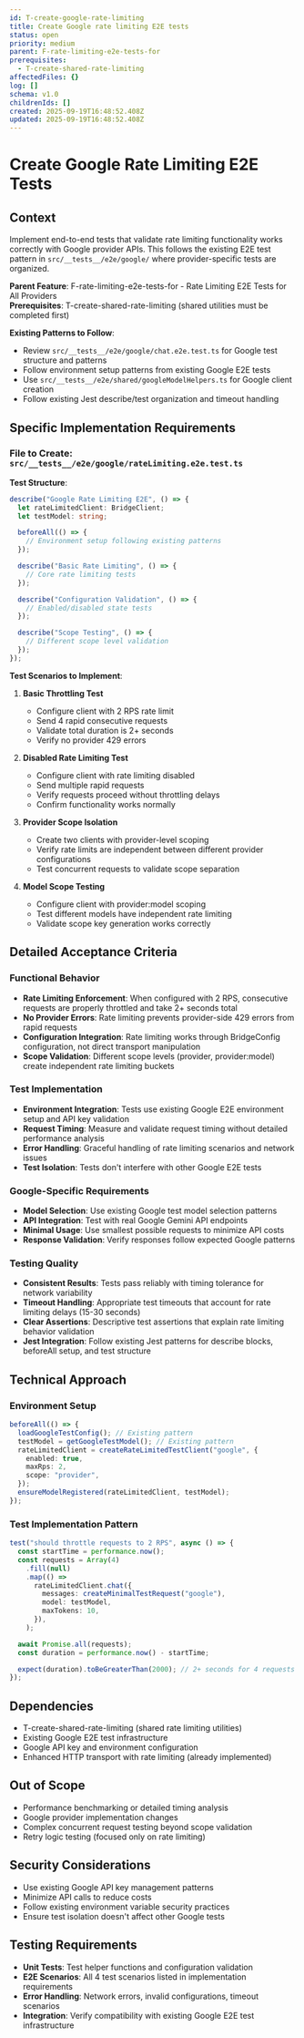 ```yaml
---
id: T-create-google-rate-limiting
title: Create Google rate limiting E2E tests
status: open
priority: medium
parent: F-rate-limiting-e2e-tests-for
prerequisites:
  - T-create-shared-rate-limiting
affectedFiles: {}
log: []
schema: v1.0
childrenIds: []
created: 2025-09-19T16:48:52.408Z
updated: 2025-09-19T16:48:52.408Z
---
```


# Create Google Rate Limiting E2E Tests

## Context

Implement end-to-end tests that validate rate limiting functionality works correctly with Google provider APIs. This follows the existing E2E test pattern in `src/__tests__/e2e/google/` where provider-specific tests are organized.

**Parent Feature**: F-rate-limiting-e2e-tests-for - Rate Limiting E2E Tests for All Providers  
**Prerequisites**: T-create-shared-rate-limiting (shared utilities must be completed first)

**Existing Patterns to Follow**:

- Review `src/__tests__/e2e/google/chat.e2e.test.ts` for Google test structure and patterns
- Follow environment setup patterns from existing Google E2E tests
- Use `src/__tests__/e2e/shared/googleModelHelpers.ts` for Google client creation
- Follow existing Jest describe/test organization and timeout handling

## Specific Implementation Requirements

### File to Create: `src/__tests__/e2e/google/rateLimiting.e2e.test.ts`

**Test Structure**:

```typescript
describe("Google Rate Limiting E2E", () => {
  let rateLimitedClient: BridgeClient;
  let testModel: string;

  beforeAll(() => {
    // Environment setup following existing patterns
  });

  describe("Basic Rate Limiting", () => {
    // Core rate limiting tests
  });

  describe("Configuration Validation", () => {
    // Enabled/disabled state tests
  });

  describe("Scope Testing", () => {
    // Different scope level validation
  });
});
```

**Test Scenarios to Implement**:

1. **Basic Throttling Test**
   - Configure client with 2 RPS rate limit
   - Send 4 rapid consecutive requests
   - Validate total duration is 2+ seconds
   - Verify no provider 429 errors

2. **Disabled Rate Limiting Test**
   - Configure client with rate limiting disabled
   - Send multiple rapid requests
   - Verify requests proceed without throttling delays
   - Confirm functionality works normally

3. **Provider Scope Isolation**
   - Create two clients with provider-level scoping
   - Verify rate limits are independent between different provider configurations
   - Test concurrent requests to validate scope separation

4. **Model Scope Testing**
   - Configure client with provider:model scoping
   - Test different models have independent rate limiting
   - Validate scope key generation works correctly

## Detailed Acceptance Criteria

### Functional Behavior

- **Rate Limiting Enforcement**: When configured with 2 RPS, consecutive requests are properly throttled and take 2+ seconds total
- **No Provider Errors**: Rate limiting prevents provider-side 429 errors from rapid requests
- **Configuration Integration**: Rate limiting works through BridgeConfig configuration, not direct transport manipulation
- **Scope Validation**: Different scope levels (provider, provider:model) create independent rate limiting buckets

### Test Implementation

- **Environment Integration**: Tests use existing Google E2E environment setup and API key validation
- **Request Timing**: Measure and validate request timing without detailed performance analysis
- **Error Handling**: Graceful handling of rate limiting scenarios and network issues
- **Test Isolation**: Tests don't interfere with other Google E2E tests

### Google-Specific Requirements

- **Model Selection**: Use existing Google test model selection patterns
- **API Integration**: Test with real Google Gemini API endpoints
- **Minimal Usage**: Use smallest possible requests to minimize API costs
- **Response Validation**: Verify responses follow expected Google patterns

### Testing Quality

- **Consistent Results**: Tests pass reliably with timing tolerance for network variability
- **Timeout Handling**: Appropriate test timeouts that account for rate limiting delays (15-30 seconds)
- **Clear Assertions**: Descriptive test assertions that explain rate limiting behavior validation
- **Jest Integration**: Follow existing Jest patterns for describe blocks, beforeAll setup, and test structure

## Technical Approach

### Environment Setup

```typescript
beforeAll(() => {
  loadGoogleTestConfig(); // Existing pattern
  testModel = getGoogleTestModel(); // Existing pattern
  rateLimitedClient = createRateLimitedTestClient("google", {
    enabled: true,
    maxRps: 2,
    scope: "provider",
  });
  ensureModelRegistered(rateLimitedClient, testModel);
});
```

### Test Implementation Pattern

```typescript
test("should throttle requests to 2 RPS", async () => {
  const startTime = performance.now();
  const requests = Array(4)
    .fill(null)
    .map(() =>
      rateLimitedClient.chat({
        messages: createMinimalTestRequest("google"),
        model: testModel,
        maxTokens: 10,
      }),
    );

  await Promise.all(requests);
  const duration = performance.now() - startTime;

  expect(duration).toBeGreaterThan(2000); // 2+ seconds for 4 requests at 2 RPS
});
```

## Dependencies

- T-create-shared-rate-limiting (shared rate limiting utilities)
- Existing Google E2E test infrastructure
- Google API key and environment configuration
- Enhanced HTTP transport with rate limiting (already implemented)

## Out of Scope

- Performance benchmarking or detailed timing analysis
- Google provider implementation changes
- Complex concurrent request testing beyond scope validation
- Retry logic testing (focused only on rate limiting)

## Security Considerations

- Use existing Google API key management patterns
- Minimize API calls to reduce costs
- Follow existing environment variable security practices
- Ensure test isolation doesn't affect other Google tests

## Testing Requirements

- **Unit Tests**: Test helper functions and configuration validation
- **E2E Scenarios**: All 4 test scenarios listed in implementation requirements
- **Error Handling**: Network errors, invalid configurations, timeout scenarios
- **Integration**: Verify compatibility with existing Google E2E test infrastructure
